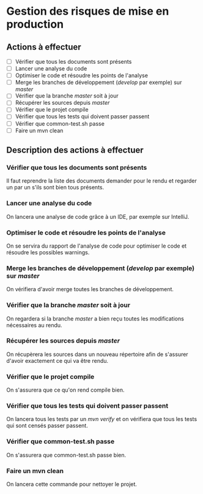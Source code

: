# Gestion des risques de mise en production

## Actions à effectuer

- [ ] Vérifier que tous les documents sont présents
- [ ] Lancer une analyse du code
- [ ] Optimiser le code et résoudre les points de l'analyse
- [ ] Merge les branches de développement (_develop_ par exemple) sur _master_
- [ ] Vérifier que la branche _master_ soit à jour
- [ ] Récupérer les sources depuis _master_
- [ ] Vérifier que le projet compile
- [ ] Vérifier que tous les tests qui doivent passer passent
- [ ] Vérifier que common-test.sh passe
- [ ] Faire un mvn clean

## Description des actions à effectuer

### Vérifier que tous les documents sont présents

Il faut reprendre la liste des documents demander pour le rendu et regarder un par un s'ils sont bien tous présents.

### Lancer une analyse du code

On lancera une analyse de code grâce à un IDE, par exemple sur IntelliJ.

### Optimiser le code et résoudre les points de l'analyse

On se servira du rapport de l'analyse de code pour optimiser le code et résoudre les possibles warnings.

### Merge les branches de développement (_develop_ par exemple) sur _master_

On vérifiera d'avoir merge toutes les branches de développement.

### Vérifier que la branche _master_ soit à jour

On regardera si la branche _master_ a bien reçu toutes les modifications nécessaires au rendu.

### Récupérer les sources depuis _master_

On récupèrera les sources dans un nouveau répertoire afin de s'assurer d'avoir exactement ce qui va être rendu.

### Vérifier que le projet compile

On s'assurera que ce qu'on rend compile bien.

### Vérifier que tous les tests qui doivent passer passent

On lancera tous les tests par un _mvn verify_ et on vérifiera que tous les tests qui sont censés passer passent.

### Vérifier que common-test.sh passe

On s'assurera que common-test.sh passe bien.

### Faire un mvn clean

On lancera cette commande pour nettoyer le projet.